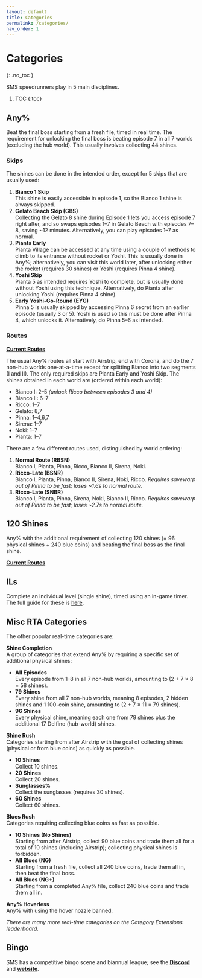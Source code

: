 ```yaml
---
layout: default
title: Categories
permalink: /categories/
nav_order: 1
---
```


# Categories
{: .no_toc }

SMS speedrunners play in 5 main disciplines.

1. TOC
{:toc}

## Any%

Beat the final boss starting from a fresh file, timed in real time. The requirement for unlocking the final boss is beating episode 7 in all 7 worlds (excluding the hub world). This usually involves collecting 44 shines.

### Skips
The shines can be done in the intended order, except for 5 skips that are usually used:
1. **Bianco 1 Skip**  
This shine is easily accessible in episode 1, so the Bianco 1 shine is always skipped.
2. **Gelato Beach Skip (GBS)**  
Collecting the Gelato 8 shine during Episode 1 lets you access episode 7 right after, and so swaps episodes 1–7 in Gelato Beach with episodes 7–8, saving ~12 minutes. Alternatively, you can play episodes 1–7 as normal.
3. **Pianta Early**  
Pianta Village can be accessed at any time using a couple of methods to climb to its entrance without rocket or Yoshi. This is usually done in Any%; alternatively, you can visit this world later, after unlocking either the rocket (requires 30 shines) or Yoshi (requires Pinna 4 shine).
4. **Yoshi Skip**  
Pianta 5 as intended requires Yoshi to complete, but is usually done without Yoshi using this technique. Alternatively, do Pianta after unlocking Yoshi (requires Pinna 4 shine).
5. **Early Yoshi-Go-Round (EYG)**  
Pinna 5 is usually skipped by accessing Pinna 6 secret from an earlier episode (usually 3 or 5). Yoshi is used so this must be done after Pinna 4, which unlocks it. Alternatively, do Pinna 5–6 as intended.

### Routes  

[**Current Routes**](sms-guide/routes/#any)  

The usual Any% routes all start with Airstrip, end with Corona, and do the 7 non-hub worlds one-at-a-time except for splitting Bianco into two segments (I and II). The only required skips are Pianta Early and Yoshi Skip. The shines obtained in each world are (ordered within each world):
* Bianco I: 2–5 *(unlock Ricco between episodes 3 and 4)*
* Bianco II: 6–7
* Ricco: 1–7
* Gelato: 8,7
* Pinna: 1–4,6,7
* Sirena: 1–7
* Noki: 1–7
* Pianta: 1–7

There are a few different routes used, distinguished by world ordering:
1. **Normal Route (RBSN)**  
Bianco I, Pianta, Pinna, Ricco, Bianco II, Sirena, Noki.
2. **Ricco-Late (BSNR)**  
Bianco I, Pianta, Pinna, Bianco II, Sirena, Noki, Ricco. *Requires savewarp out of Pinna to be fast; loses ~1.6s to normal route.*
3. **Ricco-Late (SNBR)**  
Bianco I, Pianta, Pinna, Sirena, Noki, Bianco II, Ricco. *Requires savewarp out of Pinna to be fast; loses ~2.7s to normal route.*  

## 120 Shines
Any% with the additional requirement of collecting 120 shines (= 96 physical shines + 240 blue coins) and beating the final boss as the final shine.

[**Current Routes**](sms-guide/routes/#120-shines)  

## ILs
Complete an individual level (single shine), timed using an in-game timer. The full guide for these is [here](info/il).

## Misc RTA Categories
The other popular real-time categories are:

**Shine Completion**  
A group of categories that extend Any% by requiring a specific set of additional physical shines:
* **All Episodes**  
Every episode from 1–8 in all 7 non-hub worlds, amounting to (2 + 7 × 8 = 58 shines).
* **79 Shines**  
Every shine from all 7 non-hub worlds, meaning 8 episodes, 2 hidden shines and 1 100-coin shine, amounting to (2 + 7 × 11 = 79 shines).
* **96 Shines**  
Every physical shine, meaning each one from 79 shines plus the additional 17 Delfino (hub-world) shines.

**Shine Rush**  
Categories starting from after Airstrip with the goal of collecting shines (physical or from blue coins) as quickly as possible.
* **10 Shines**  
Collect 10 shines.
* **20 Shines**  
Collect 20 shines.
* **Sunglasses%**  
Collect the sunglasses (requires 30 shines).
* **60 Shines**  
Collect 60 shines.

**Blues Rush**  
Categories requiring collecting blue coins as fast as possible.
* **10 Shines (No Shines)**  
Starting from after Airstrip, collect 90 blue coins and trade them all for a total of 10 shines (including Airstrip); collecting physical shines is forbidden.
* **All Blues (NG)**  
Starting from a fresh file, collect all 240 blue coins, trade them all in, then beat the final boss.
* **All Blues (NG+)**  
Starting from a completed Any% file, collect 240 blue coins and trade them all in.

**Any% Hoverless**  
Any% with using the hover nozzle banned.

*There are many more real-time categories on the Category Extensions leaderboard.*

## Bingo
SMS has a competitive bingo scene and biannual league; see the [**Discord**](https://sms.bingo/discord) and [**website**](https://sms.bingo).

